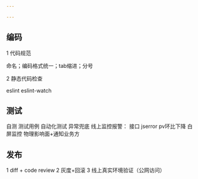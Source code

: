 ```yaml
--- 

---
```


## 编码 

1 代码规范

命名；编码格式统一；tab缩进；分号

2 静态代码检查

eslint
eslint-watch

## 测试

自测
测试用例
自动化测试
异常兜底
线上监控报警： 接口 jserror pv环比下降 白屏监控
物理影响面+通知业务方

## 发布

1 diff + code review
2 灰度+回滚
3 线上真实环境验证（公网访问）
